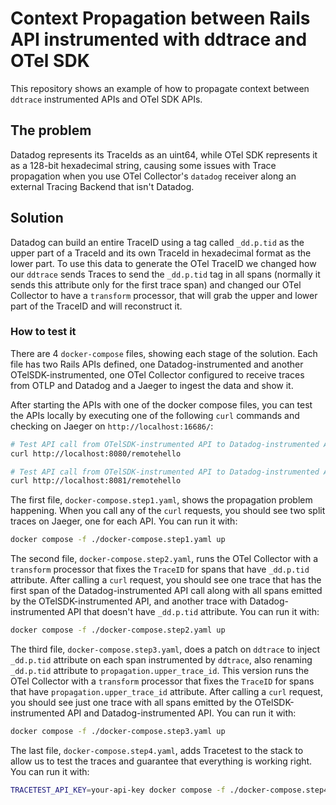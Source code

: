 # Context Propagation between Rails API instrumented with ddtrace and OTel SDK

This repository shows an example of how to propagate context between `ddtrace` instrumented APIs and OTel SDK APIs.

## The problem

Datadog represents its TraceIds as an uint64, while OTel SDK represents it as a 128-bit hexadecimal string, causing some issues with Trace propagation when you use OTel Collector's `datadog` receiver along an external Tracing Backend that isn't Datadog.

## Solution

Datadog can build an entire TraceID using a tag called `_dd.p.tid` as the upper part of a TraceId and its own TraceId in hexadecimal format as the lower part. To use this data to generate the OTel TraceID we changed how our `ddtrace` sends Traces to send the `_dd.p.tid` tag in all spans (normally it sends this attribute only for the first trace span) and changed our OTel Collector to have a `transform` processor, that will grab the upper and lower part of the TraceID and will reconstruct it.

### How to test it

There are 4 `docker-compose` files, showing each stage of the solution. Each file has two Rails APIs defined, one Datadog-instrumented and another OTelSDK-instrumented, one OTel Collector configured to receive traces from OTLP and Datadog and a Jaeger to ingest the data and show it.

After starting the APIs with one of the docker compose files, you can test the APIs locally by executing one of the following `curl` commands and checking on Jaeger on `http://localhost:16686/`:
```sh
# Test API call from OTelSDK-instrumented API to Datadog-instrumented API
curl http://localhost:8080/remotehello

# Test API call from OTelSDK-instrumented API to Datadog-instrumented API
curl http://localhost:8081/remotehello
```

The first file, `docker-compose.step1.yaml`, shows the propagation problem happening. When you call any of the `curl` requests, you should see two split traces on Jaeger, one for each API. You can run it with:
```sh
docker compose -f ./docker-compose.step1.yaml up
```

The second file, `docker-compose.step2.yaml`, runs the OTel Collector with a `transform` processor that fixes the `TraceID` for spans that have `_dd.p.tid` attribute. After calling a `curl` request, you should see one trace that has the first span of the Datadog-instrumented API call along with all spans emitted by the OTelSDK-instrumented API, and another trace with Datadog-instrumented API that doesn't have `_dd.p.tid` attribute. You can run it with:
```sh
docker compose -f ./docker-compose.step2.yaml up
```

The third file, `docker-compose.step3.yaml`, does a patch on `ddtrace` to inject `_dd.p.tid` attribute on each span instrumented by `ddtrace`, also renaming `_dd.p.tid` attribute to `propagation.upper_trace_id`. This version runs the OTel Collector with a `transform` processor that fixes the `TraceID` for spans that have `propagation.upper_trace_id` attribute. After calling a `curl` request, you should see just one trace with all spans emitted by the OTelSDK-instrumented API and Datadog-instrumented API. You can run it with:
```sh
docker compose -f ./docker-compose.step3.yaml up
```

The last file, `docker-compose.step4.yaml`, adds Tracetest to the stack to allow us to test the traces and guarantee that everything is working right. You can run it with:
```sh
TRACETEST_API_KEY=your-api-key docker compose -f ./docker-compose.step4.yaml up
```
